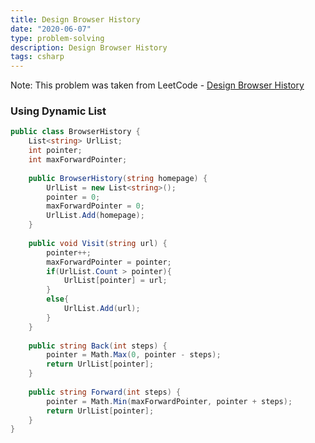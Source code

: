 ```yaml
---
title: Design Browser History
date: "2020-06-07"
type: problem-solving
description: Design Browser History
tags: csharp
---
```


Note: This problem was taken from LeetCode - [Design Browser History](https://leetcode.com/problems/design-browser-history/)

### Using Dynamic List

```csharp
public class BrowserHistory {
    List<string> UrlList;
    int pointer;
    int maxForwardPointer;
	
    public BrowserHistory(string homepage) {
        UrlList = new List<string>();
        pointer = 0;
        maxForwardPointer = 0;
        UrlList.Add(homepage);
    }
    
    public void Visit(string url) {
        pointer++;
        maxForwardPointer = pointer;
        if(UrlList.Count > pointer){
            UrlList[pointer] = url;
        }
        else{
            UrlList.Add(url);
        }
    }
    
    public string Back(int steps) {
        pointer = Math.Max(0, pointer - steps);
        return UrlList[pointer];
    }
    
    public string Forward(int steps) {  
        pointer = Math.Min(maxForwardPointer, pointer + steps);
        return UrlList[pointer];
    }
}
```
